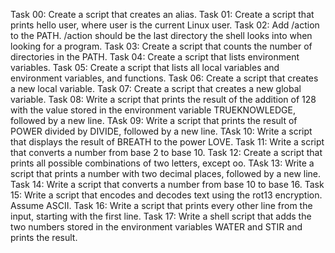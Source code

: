 Task 00: Create a script that creates an alias.
Task 01: Create a script that prints hello user, where user is the current Linux user.
Task 02: Add /action to the PATH. /action should be the last directory the shell looks into when looking for a program.
Task 03: Create a script that counts the number of directories in the PATH.
Task 04: Create a script that lists environment variables.
Task 05: Create a script that lists all local variables and environment variables, and functions.
Task 06: Create a script that creates a new local variable.
Task 07: Create a script that creates a new global variable.
Task 08: Write a script that prints the result of the addition of 128 with the value stored in the environment variable TRUEKNOWLEDGE, followed by a new line.
TAsk 09: Write a script that prints the result of POWER divided by DIVIDE, followed by a new line.
TAsk 10: Write a script that displays the result of BREATH to the power LOVE.
Task 11: Write a script that converts a number from base 2 to base 10.
Task 12: Create a script that prints all possible combinations of two letters, except oo.
TAsk 13: Write a script that prints a number with two decimal places, followed by a new line.
Task 14: Write a script that converts a number from base 10 to base 16.
Task 15: Write a script that encodes and decodes text using the rot13 encryption. Assume ASCII.
Task 16: Write a script that prints every other line from the input, starting with the first line.
Task 17: Write a shell script that adds the two numbers stored in the environment variables WATER and STIR and prints the result.

